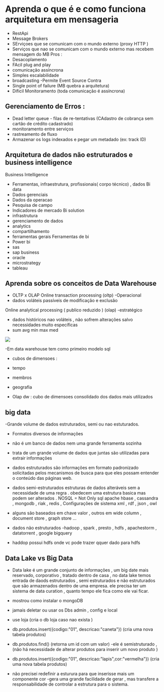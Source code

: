 # Aprenda o que é e como funciona arquitetura em mensageria
- RestApi 
- Message Brokers 
- SErviçoes que se comunicam com o mundo externo (proxy HTTP ) 
- Serviços que nao se comunicam com o mundo externo mas recebem mensagem do MB 
Pros : 
- Desacoplamento 
- FAcil plug and play 
- comunicação assíncrona 
- Simples escalabilidade 
- broadcasting 
-Permite Event Source 
Contra 
- Single point of failure (MB quebra a arquitetura) 
- Dificil Monitoramento (toda comunicação é assíncrona) 

## Gerenciamento de Erros : 
- Dead letter queue - filas de re-tentativas (CAdastro de cobrança sem cartão de crédito cadastrado) 
- monitoramento entre serviços 
- rastreamento de fluxo 
- Armazenar os logs indexados e pegar um metadado (ex: track ID) 


## Arquitetura de dados não estruturados e business intelligence

Business Intelligence 
- Ferramentas, infraestrutura, profissionais( corpo técnico) , dados 
Bi data 
- Dados gerenciais 
- Dados da operacao 
- Pesquisa de campo 
- Indicadores de mercado 
Bi solution 
- infrastrutura 
- gerenciamento de dados 
- analytics 
- compartilhamento 
- ferramentas gerais 
Ferramentas de bi 
- Power bi 
- sas 
- sap business 
- oracle 
- microstrategy 
- tableau 
## Aprenda sobre os conceitos de Data Warehouse
- OLTP x OLAP 
Online transaction processing  (oltp)
-Operacional 
- dados voláteis passíveis de modificação e exclusão 

Online analytical processing  ( publico reduzido ) (olap) 
-estratégico 
- dados históricos nao voláteis , não sofrem alterações salvo necessidades muito específicas 
- sum avg min max med 

![](https://github.com/luizrosalba/Arquitetura-de-Sistemas-Avan-ado.md/blob/master/Capturar.PNG?raw=true) 

-Em data warehouse tem como primeiro modelo sql 
- cubos de dimensoes : 
- tempo 
- membros 
- geografia 

- Olap dw : cubo de dimensoes consolidado dos dados mais utilizados 

## big data 
-Grande volume de dados estruturados, semi ou nao estuturados. 
- Formatos diversos de informações 
- não é um banco de dados nem uma grande ferramenta sozinha 
- trata de um grande volume de dados que juntas são utilizadas para extrair informações 
- dados estruturados 
são informações em formato padronizado solicitadas pelos mecanismos de busca para que eles possam entender o conteúdo das páginas web. 

- dados semi-estruturados 
estruturas de dados alteráveis sem a necessidade de uma  regra . obedecem uma estrutura basica mas podem ser alterados . NOSQL = Not Only sql 
apache hbase , cassandra , mongodb , riak , redis , 
Configurações de sistema xml , rdf , json , owl 
- alguns são baseados em chave valor , outros em wide column , document store , graph store ... 

- dados não estruturados
-hadoop , spark , presto , hdfs , apachestorm , datatorrent , google bigquery 
- haddop possui hdfs onde vc pode trazer qquer dado para hdfs 


## Data Lake vs Big Data

- Data lake é um grande conjunto de informações , um big date mais reservado, corporativo , tratado dentro de casa , no data lake temos entrada de daods estruturados , semi estruturados e não estruturados que são armazenados dentro de uma  empresa. ele precisa ter um sistema de data curation , quanto tempo ele fica como ele vai ficar. 

- mostrou como instalar o mongoDB

- jamais deletar ou usar  os Dbs admin , config e local 
- use loja (cria o db loja caso nao exista ) 
- db.produtos.insert({codigo:"01", descricao:"caneta"})  (cria uma nova tabela produtos) 
- db.produtos.find()  (retorna um id com um valor)
-ele é semistruturado , (não há necessidade de alterar produtos para inserir um novo produto ) 
- db.produtos.insert({codigo:"01", descricao:"lapis",cor:"vermelha"})  (cria uma nova tabela produtos) 
- não precisei redefinir a esturura para que inserisse mais um componente cor
-gera uma grande facilidade de gerar , mas transfere a responsabilidade de controlar a estrutura para o sistema. 







